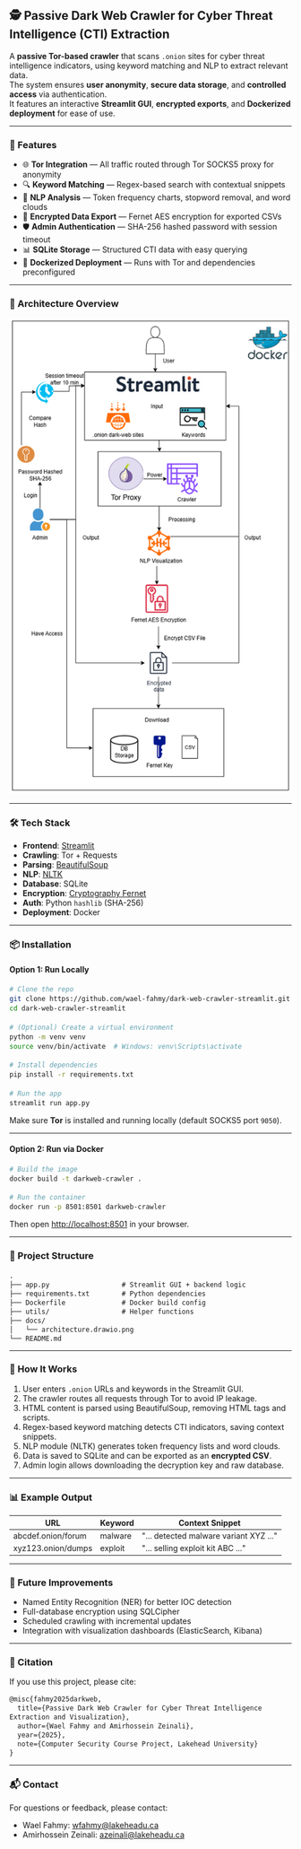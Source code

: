 
## 🕵️ Passive Dark Web Crawler for Cyber Threat Intelligence (CTI) Extraction

A **passive Tor-based crawler** that scans `.onion` sites for cyber threat intelligence indicators, using keyword matching and NLP to extract relevant data.  
The system ensures **user anonymity**, **secure data storage**, and **controlled access** via authentication.  
It features an interactive **Streamlit GUI**, **encrypted exports**, and **Dockerized deployment** for ease of use.

---

### 📸 Features

* 🌐 **Tor Integration** — All traffic routed through Tor SOCKS5 proxy for anonymity
* 🔍 **Keyword Matching** — Regex-based search with contextual snippets
* 🧠 **NLP Analysis** — Token frequency charts, stopword removal, and word clouds
* 🔐 **Encrypted Data Export** — Fernet AES encryption for exported CSVs
* 🛡 **Admin Authentication** — SHA-256 hashed password with session timeout
* 📊 **SQLite Storage** — Structured CTI data with easy querying
* 🐳 **Dockerized Deployment** — Runs with Tor and dependencies preconfigured

---

### 🚀 Architecture Overview

![Architecture](docs/architecture.drawio.png)

---

### 🛠️ Tech Stack

* **Frontend**: [Streamlit](https://streamlit.io/)
* **Crawling**: Tor + Requests
* **Parsing**: [BeautifulSoup](https://www.crummy.com/software/BeautifulSoup/)
* **NLP**: [NLTK](https://www.nltk.org/)
* **Database**: SQLite
* **Encryption**: [Cryptography Fernet](https://cryptography.io/)
* **Auth**: Python `hashlib` (SHA-256)
* **Deployment**: Docker

---

### 📦 Installation

#### Option 1: Run Locally

```bash
# Clone the repo
git clone https://github.com/wael-fahmy/dark-web-crawler-streamlit.git
cd dark-web-crawler-streamlit

# (Optional) Create a virtual environment
python -m venv venv
source venv/bin/activate  # Windows: venv\Scripts\activate

# Install dependencies
pip install -r requirements.txt

# Run the app
streamlit run app.py
````

Make sure **Tor** is installed and running locally (default SOCKS5 port `9050`).

---

#### Option 2: Run via Docker

```bash
# Build the image
docker build -t darkweb-crawler .

# Run the container
docker run -p 8501:8501 darkweb-crawler
```

Then open [http://localhost:8501](http://localhost:8501) in your browser.

---

### 📁 Project Structure

```
.
├── app.py                  # Streamlit GUI + backend logic
├── requirements.txt        # Python dependencies
├── Dockerfile              # Docker build config
├── utils/                  # Helper functions
├── docs/
│   └── architecture.drawio.png
└── README.md
```

---

### 🧪 How It Works

1. User enters `.onion` URLs and keywords in the Streamlit GUI.
2. The crawler routes all requests through Tor to avoid IP leakage.
3. HTML content is parsed using BeautifulSoup, removing HTML tags and scripts.
4. Regex-based keyword matching detects CTI indicators, saving context snippets.
5. NLP module (NLTK) generates token frequency lists and word clouds.
6. Data is saved to SQLite and can be exported as an **encrypted CSV**.
7. Admin login allows downloading the decryption key and raw database.

---

### 📊 Example Output

| URL                | Keyword | Context Snippet                        |
| ------------------ | ------- | -------------------------------------- |
| abcdef.onion/forum | malware | "... detected malware variant XYZ ..." |
| xyz123.onion/dumps | exploit | "... selling exploit kit ABC ..."      |

---

### 🧱 Future Improvements

* Named Entity Recognition (NER) for better IOC detection
* Full-database encryption using SQLCipher
* Scheduled crawling with incremental updates
* Integration with visualization dashboards (ElasticSearch, Kibana)

---

### 🧾 Citation

If you use this project, please cite:

```
@misc{fahmy2025darkweb,
  title={Passive Dark Web Crawler for Cyber Threat Intelligence Extraction and Visualization},
  author={Wael Fahmy and Amirhossein Zeinali},
  year={2025},
  note={Computer Security Course Project, Lakehead University}
}
```

---

### 📬 Contact

For questions or feedback, please contact:

* Wael Fahmy: [wfahmy@lakeheadu.ca](mailto:wfahmy@lakeheadu.ca)
* Amirhossein Zeinali: [azeinali@lakeheadu.ca](mailto:azeinali@lakeheadu.ca)

```


